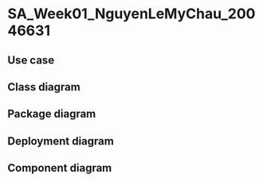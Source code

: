 # SA_Week01_NguyenLeMyChau_20046631


## Use case

## Class diagram

## Package diagram

## Deployment diagram

## Component diagram
